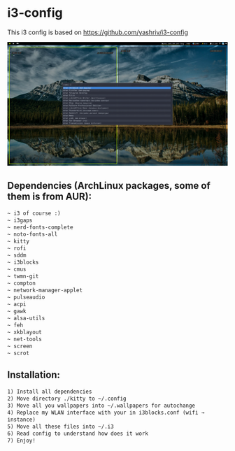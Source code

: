 # i3-config

This i3 config is based on https://github.com/yashriv/i3-config

![screenshot](https://raw.githubusercontent.com/liferooter/i3-config/master/Screenshot.png)



## Dependencies (ArchLinux packages, some of them is from AUR):
	~ i3 of course :)
	~ i3gaps
	~ nerd-fonts-complete
	~ noto-fonts-all
	~ kitty
	~ rofi
	~ sddm 
	~ i3blocks
	~ cmus
	~ twmn-git
	~ compton
	~ network-manager-applet
	~ pulseaudio
	~ acpi
	~ gawk
	~ alsa-utils
	~ feh
	~ xkblayout
	~ net-tools
	~ screen
	~ scrot

## Installation:
	1) Install all dependencies
	2) Move directory ./kitty to ~/.config
	3) Move all you wallpapers into ~/.wallpapers for autochange
	4) Replace my WLAN interface with your in i3blocks.conf (wifi → instance)
	5) Move all these files into ~/.i3
	6) Read config to understand how does it work
	7) Enjoy!
